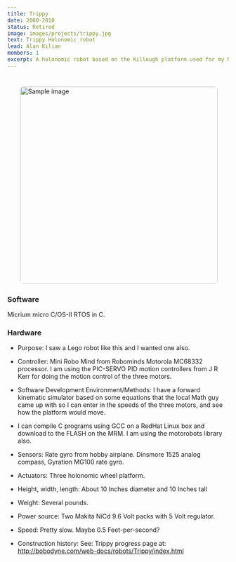 ```yaml
---
title: Trippy
date: 2000-2010
status: Retired
image: images/projects/trippy.jpg
text: Trippy Holonomic robot
lead: Alan Kilian
members: 1
excerpt: A holonomic robot based on the Killough platform used for my Mechatronics BS degree from the U of Minnesota.
---
```


<img src="../images/projects/trippy.jpg" alt="Sample image" style="float: right; margin: 25px 25px 25px 25px; border-radius: 8px; height: 450px;">

### Software

Micrium micro C/OS-II RTOS in C.

### Hardware

* Purpose: I saw a Lego robot like this and I wanted one also.
* Controller: Mini Robo Mind from Robominds Motorola MC68332 processor.
I am using the PIC-SERVO PID motion controllers from J R Kerr for doing the motion control of the three motors.

* Software Development Environment/Methods: I have a forward kinematic simulator based on some equations that the local Math guy came up with so I can enter in the speeds of the three motors, and see how the platform would move.

* I can compile C programs using GCC on a RedHat Linux box and download to the FLASH on the MRM.
I am using the motorobots library also.
* Sensors: Rate gyro from hobby airplane. Dinsmore 1525 analog compass, Gyration MG100 rate gyro.
* Actuators: Three holonomic wheel platform.
* Height, width, length: About 10 Inches diameter and 10 Inches tall
* Weight: Several pounds.
* Power source: Two Makita NiCd 9.6 Volt packs with 5 Volt regulator.
* Speed: Pretty slow. Maybe 0.5 Feet-per-second?
* Construction history: See: Trippy progress page at: http://bobodyne.com/web-docs/robots/Trippy/index.html

